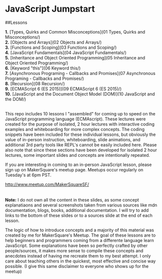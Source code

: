# JavaScript Jumpstart


##Lessons

**1.** [Types, Quirks and Common Misconceptions](01 Types, Quirks and Misconceptions/)<br/>
**2.** [Objects and Arrays](02 Objects and Arrays/)<br/>
**3.** [Functions and Scoping](03 Functions and Scoping/)<br/>
**4.** [JavaScript Fundamentals](04 JavaScript Fundamentals/)<br/>
**5.** [Inheritance and Object Oriented Programming](05 Inheritance and Object Oriented Programming/)<br/>
**6.** [Keyword "this"](06 Keyword this/)<br/>
**7.** [Asynchronous Programing - Callbacks and Promises](07 Asynchronous Programing - Callbacks and Promises/)<br/>
**8.** [Recursion](08 Recursion/)<br/>
**9.** [ECMAScript 6 (ES 2015)](09 ECMAScript 6 (ES 2015)/)<br/>
**10.** [JavaScript and the Document Object Model (DOM)](10 JavaScript and the DOM/)
<br/>
<br/>

This repo includes 10 lessons I "assembled" for coming up to speed on the JavaScript programming language (ECMAscript). These lectures were created for the purpose of isolated, 2 hour lectures with interactive coding examples and whiteboarding for more complex concepts. The coding snippets have been included for these individual lessons, but obviously the value of in-person instruction, whiteboarding, slide animations, and additional 3rd party tools like REPL's cannot be easily included here. Please also note that since these sections have been developed for isolated 2 hour lectures, some important slides and concepts are intentionally repeated.

If you are interesting in coming to an in-person JavaScript lesson, please sign up on MakerSquare's meetup page. Meetups occur regularly on Tuesday's at 6pm PST.

http://www.meetup.com/MakerSquareSF/
<br>
<br>
<br>
**Note:** I do not own all the content in these slides, as some concept explanatiaons and several screenshots taken from various sources like mdn documentation, blogs, books, additional documentation. I will try to add links to the bottom of these slides or to a sources slide at the end of each lesson.

The logic of how to introduce concepts and a majority of this material was created by me for MakerSquare's Meetup. The goal of these lessons are to help beginners and programmers coming from a differente language learn JavaScript. Some explanations have been so perfectly crafted by other people/sources, it makes more sense to compile these concepts and anecdotes instead of having me recreate them to my best attempt. I only care about teaching others in the quickest, most effective and concise way possible. (I give this same disclaimer to everyone who shows up for the meetup)

